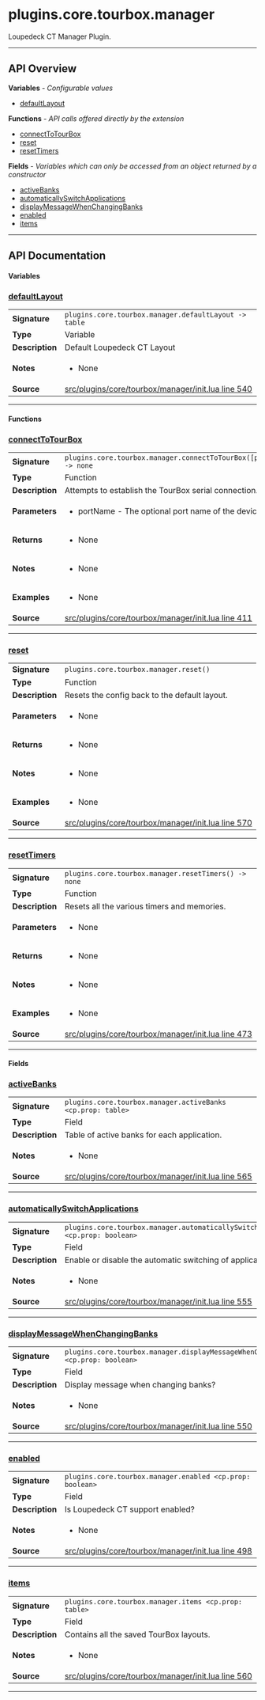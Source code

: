 # plugins.core.tourbox.manager

Loupedeck CT Manager Plugin.

---

## API Overview
**Variables** - _Configurable values_
 * [defaultLayout](#defaultlayout)

**Functions** - _API calls offered directly by the extension_
 * [connectToTourBox](#connecttotourbox)
 * [reset](#reset)
 * [resetTimers](#resettimers)

**Fields** - _Variables which can only be accessed from an object returned by a constructor_
 * [activeBanks](#activebanks)
 * [automaticallySwitchApplications](#automaticallyswitchapplications)
 * [displayMessageWhenChangingBanks](#displaymessagewhenchangingbanks)
 * [enabled](#enabled)
 * [items](#items)


---

## API Documentation

#### Variables


### [defaultLayout](#defaultlayout)

|                                             |                                                                                     |
| --------------------------------------------|-------------------------------------------------------------------------------------|
| **Signature**                               | `plugins.core.tourbox.manager.defaultLayout -> table`                                                                    |
| **Type**                                    | Variable                                                                     |
| **Description**                             | Default Loupedeck CT Layout                                                                     |
| **Notes**                                   | <ul><li>None</li></ul> |
| **Source**                                  | [src/plugins/core/tourbox/manager/init.lua line 540](https://github.com/CommandPost/CommandPost/blob/develop/src/plugins/core/tourbox/manager/init.lua#L540) |

---

#### Functions


### [connectToTourBox](#connecttotourbox)

|                                             |                                                                                     |
| --------------------------------------------|-------------------------------------------------------------------------------------|
| **Signature**                               | `plugins.core.tourbox.manager.connectToTourBox([portName]) -> none`                                                                    |
| **Type**                                    | Function                                                                     |
| **Description**                             | Attempts to establish the TourBox serial connection.                                                                     |
| **Parameters**                              | <ul><li>portName - The optional port name of the device.</li></ul> |
| **Returns**                                 | <ul><li>None</li></ul>          |
| **Notes**                                   | <ul><li>None</li></ul> |
| **Examples**                                | <ul><li>None</li></ul> |
| **Source**                                  | [src/plugins/core/tourbox/manager/init.lua line 411](https://github.com/CommandPost/CommandPost/blob/develop/src/plugins/core/tourbox/manager/init.lua#L411) |

---


### [reset](#reset)

|                                             |                                                                                     |
| --------------------------------------------|-------------------------------------------------------------------------------------|
| **Signature**                               | `plugins.core.tourbox.manager.reset()`                                                                    |
| **Type**                                    | Function                                                                     |
| **Description**                             | Resets the config back to the default layout.                                                                     |
| **Parameters**                              | <ul><li>None</li></ul> |
| **Returns**                                 | <ul><li>None</li></ul>          |
| **Notes**                                   | <ul><li>None</li></ul> |
| **Examples**                                | <ul><li>None</li></ul> |
| **Source**                                  | [src/plugins/core/tourbox/manager/init.lua line 570](https://github.com/CommandPost/CommandPost/blob/develop/src/plugins/core/tourbox/manager/init.lua#L570) |

---


### [resetTimers](#resettimers)

|                                             |                                                                                     |
| --------------------------------------------|-------------------------------------------------------------------------------------|
| **Signature**                               | `plugins.core.tourbox.manager.resetTimers() -> none`                                                                    |
| **Type**                                    | Function                                                                     |
| **Description**                             | Resets all the various timers and memories.                                                                     |
| **Parameters**                              | <ul><li>None</li></ul> |
| **Returns**                                 | <ul><li>None</li></ul>          |
| **Notes**                                   | <ul><li>None</li></ul> |
| **Examples**                                | <ul><li>None</li></ul> |
| **Source**                                  | [src/plugins/core/tourbox/manager/init.lua line 473](https://github.com/CommandPost/CommandPost/blob/develop/src/plugins/core/tourbox/manager/init.lua#L473) |

---

#### Fields


### [activeBanks](#activebanks)

|                                             |                                                                                     |
| --------------------------------------------|-------------------------------------------------------------------------------------|
| **Signature**                               | `plugins.core.tourbox.manager.activeBanks <cp.prop: table>`                                                                    |
| **Type**                                    | Field                                                                     |
| **Description**                             | Table of active banks for each application.                                                                     |
| **Notes**                                   | <ul><li>None</li></ul> |
| **Source**                                  | [src/plugins/core/tourbox/manager/init.lua line 565](https://github.com/CommandPost/CommandPost/blob/develop/src/plugins/core/tourbox/manager/init.lua#L565) |

---


### [automaticallySwitchApplications](#automaticallyswitchapplications)

|                                             |                                                                                     |
| --------------------------------------------|-------------------------------------------------------------------------------------|
| **Signature**                               | `plugins.core.tourbox.manager.automaticallySwitchApplications <cp.prop: boolean>`                                                                    |
| **Type**                                    | Field                                                                     |
| **Description**                             | Enable or disable the automatic switching of applications.                                                                     |
| **Notes**                                   | <ul><li>None</li></ul> |
| **Source**                                  | [src/plugins/core/tourbox/manager/init.lua line 555](https://github.com/CommandPost/CommandPost/blob/develop/src/plugins/core/tourbox/manager/init.lua#L555) |

---


### [displayMessageWhenChangingBanks](#displaymessagewhenchangingbanks)

|                                             |                                                                                     |
| --------------------------------------------|-------------------------------------------------------------------------------------|
| **Signature**                               | `plugins.core.tourbox.manager.displayMessageWhenChangingBanks <cp.prop: boolean>`                                                                    |
| **Type**                                    | Field                                                                     |
| **Description**                             | Display message when changing banks?                                                                     |
| **Notes**                                   | <ul><li>None</li></ul> |
| **Source**                                  | [src/plugins/core/tourbox/manager/init.lua line 550](https://github.com/CommandPost/CommandPost/blob/develop/src/plugins/core/tourbox/manager/init.lua#L550) |

---


### [enabled](#enabled)

|                                             |                                                                                     |
| --------------------------------------------|-------------------------------------------------------------------------------------|
| **Signature**                               | `plugins.core.tourbox.manager.enabled <cp.prop: boolean>`                                                                    |
| **Type**                                    | Field                                                                     |
| **Description**                             | Is Loupedeck CT support enabled?                                                                     |
| **Notes**                                   | <ul><li>None</li></ul> |
| **Source**                                  | [src/plugins/core/tourbox/manager/init.lua line 498](https://github.com/CommandPost/CommandPost/blob/develop/src/plugins/core/tourbox/manager/init.lua#L498) |

---


### [items](#items)

|                                             |                                                                                     |
| --------------------------------------------|-------------------------------------------------------------------------------------|
| **Signature**                               | `plugins.core.tourbox.manager.items <cp.prop: table>`                                                                    |
| **Type**                                    | Field                                                                     |
| **Description**                             | Contains all the saved TourBox layouts.                                                                     |
| **Notes**                                   | <ul><li>None</li></ul> |
| **Source**                                  | [src/plugins/core/tourbox/manager/init.lua line 560](https://github.com/CommandPost/CommandPost/blob/develop/src/plugins/core/tourbox/manager/init.lua#L560) |

---

